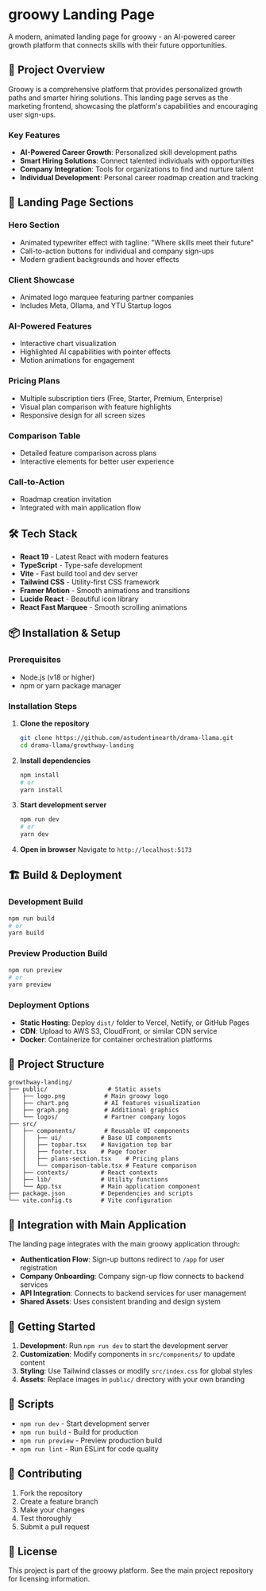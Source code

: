 # groowy Landing Page

A modern, animated landing page for groowy - an AI-powered career growth platform that connects skills with their future opportunities.

## 🚀 Project Overview

Groowy is a comprehensive platform that provides personalized growth paths and smarter hiring solutions. This landing page serves as the marketing frontend, showcasing the platform's capabilities and encouraging user sign-ups.

### Key Features

- **AI-Powered Career Growth**: Personalized skill development paths
- **Smart Hiring Solutions**: Connect talented individuals with opportunities
- **Company Integration**: Tools for organizations to find and nurture talent
- **Individual Development**: Personal career roadmap creation and tracking

## 🎨 Landing Page Sections

### Hero Section
- Animated typewriter effect with tagline: "Where skills meet their future"
- Call-to-action buttons for individual and company sign-ups
- Modern gradient backgrounds and hover effects

### Client Showcase
- Animated logo marquee featuring partner companies
- Includes Meta, Ollama, and YTU Startup logos

### AI-Powered Features
- Interactive chart visualization
- Highlighted AI capabilities with pointer effects
- Motion animations for engagement

### Pricing Plans
- Multiple subscription tiers (Free, Starter, Premium, Enterprise)
- Visual plan comparison with feature highlights
- Responsive design for all screen sizes

### Comparison Table
- Detailed feature comparison across plans
- Interactive elements for better user experience

### Call-to-Action
- Roadmap creation invitation
- Integrated with main application flow

## 🛠️ Tech Stack

- **React 19** - Latest React with modern features
- **TypeScript** - Type-safe development
- **Vite** - Fast build tool and dev server
- **Tailwind CSS** - Utility-first CSS framework
- **Framer Motion** - Smooth animations and transitions
- **Lucide React** - Beautiful icon library
- **React Fast Marquee** - Smooth scrolling animations

## 📦 Installation & Setup

### Prerequisites
- Node.js (v18 or higher)
- npm or yarn package manager

### Installation Steps

1. **Clone the repository**
   ```bash
   git clone https://github.com/astudentinearth/drama-llama.git
   cd drama-llama/growthway-landing
   ```

2. **Install dependencies**
   ```bash
   npm install
   # or
   yarn install
   ```

3. **Start development server**
   ```bash
   npm run dev
   # or
   yarn dev
   ```

4. **Open in browser**
   Navigate to `http://localhost:5173`

## 🏗️ Build & Deployment

### Development Build
```bash
npm run build
# or
yarn build
```

### Preview Production Build
```bash
npm run preview
# or
yarn preview
```

### Deployment Options
- **Static Hosting**: Deploy `dist/` folder to Vercel, Netlify, or GitHub Pages
- **CDN**: Upload to AWS S3, CloudFront, or similar CDN service
- **Docker**: Containerize for container orchestration platforms

## 📁 Project Structure

```
growthway-landing/
├── public/                 # Static assets
│   ├── logo.png           # Main groowy logo
│   ├── chart.png          # AI features visualization
│   ├── graph.png          # Additional graphics
│   └── logos/             # Partner company logos
├── src/
│   ├── components/        # Reusable UI components
│   │   ├── ui/           # Base UI components
│   │   ├── topbar.tsx    # Navigation top bar
│   │   ├── footer.tsx    # Page footer
│   │   ├── plans-section.tsx    # Pricing plans
│   │   └── comparison-table.tsx # Feature comparison
│   ├── contexts/         # React contexts
│   ├── lib/              # Utility functions
│   └── App.tsx           # Main application component
├── package.json          # Dependencies and scripts
└── vite.config.ts        # Vite configuration
```

## 🔗 Integration with Main Application

The landing page integrates with the main groowy application through:

- **Authentication Flow**: Sign-up buttons redirect to `/app` for user registration
- **Company Onboarding**: Company sign-up flow connects to backend services
- **API Integration**: Connects to backend services for user management
- **Shared Assets**: Uses consistent branding and design system

## 🚀 Getting Started

1. **Development**: Run `npm run dev` to start the development server
2. **Customization**: Modify components in `src/components/` to update content
3. **Styling**: Use Tailwind classes or modify `src/index.css` for global styles
4. **Assets**: Replace images in `public/` directory with your own branding

## 📝 Scripts

- `npm run dev` - Start development server
- `npm run build` - Build for production
- `npm run preview` - Preview production build
- `npm run lint` - Run ESLint for code quality

## 🤝 Contributing

1. Fork the repository
2. Create a feature branch
3. Make your changes
4. Test thoroughly
5. Submit a pull request

## 📄 License

This project is part of the groowy platform. See the main project repository for licensing information.
